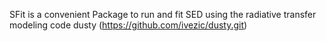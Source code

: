 SFit is a convenient Package to run and fit SED using the radiative transfer modeling code dusty (https://github.com/ivezic/dusty.git)
